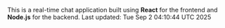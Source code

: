 This is a real-time chat application built using **React** for the frontend and **Node.js** for the backend.
Last updated: Tue Sep  2 04:10:44 UTC 2025
